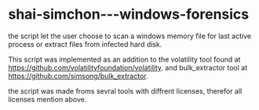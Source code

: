 # shai-simchon---windows-forensics
the script let the user choose to scan a windows memory file for last active process or extract files from infected hard disk.

This script was implemented as an addition to the volatility tool found at https://github.com/volatilityfoundation/volatility.
and bulk_extractor tool at https://github.com/simsong/bulk_extractor.

the script was made froms sevral tools with diffrent licenses, therefor all licenses mention above.
